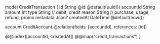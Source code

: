 model CreditTransaction {
  id          String   @id @default(uuid())
  accountId   String
  amount      Int
  type        String   // debit, credit
  reason      String   // purchase, usage, refund, promo
  metadata    Json?
  createdAt   DateTime @default(now())

  account CreditAccount @relation(fields: [accountId], references: [id])

  @@index([accountId, createdAt])
  @@map("credit_transactions")
}